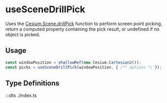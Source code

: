 # useSceneDrillPick

Uses the [Cesium.Scene.drillPick](https://cesium.com/learn/cesiumjs/ref-doc/Scene.html#drillPick) function to perform screen point picking, return a computed property containing the pick result, or undefined if no object is picked.

## Usage

```ts
const windowPosition = shallowRef(new Cesium.Cartesian2());
const picks = useSceneDrillPick(windowPosition, { /** options */ });
```

## Type Definitions

:::dts ./index.ts
